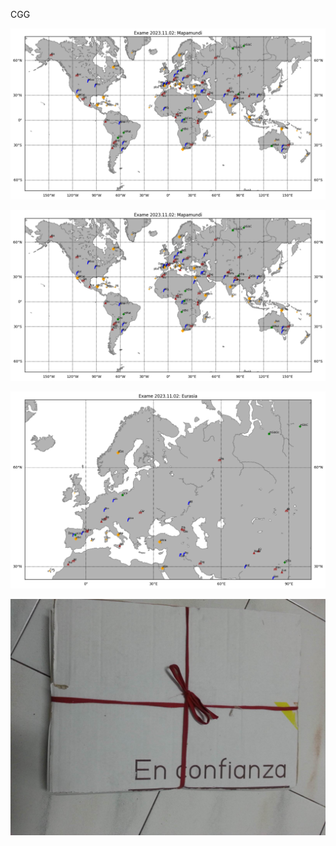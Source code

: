 CGG

![Mapamundi](/docs/assets/img/Mapamundi_merc.png)

![Mapamundi-full](https://raw.githubusercontent.com/gharsia/gharsia.github.io/main/docs/assets/img/Mapamundi_merc.png)

![Eurasia](/docs/assets/img/Eurasia_merc.png)

![Paquete](/CGG/10_Paquete.jpg)
